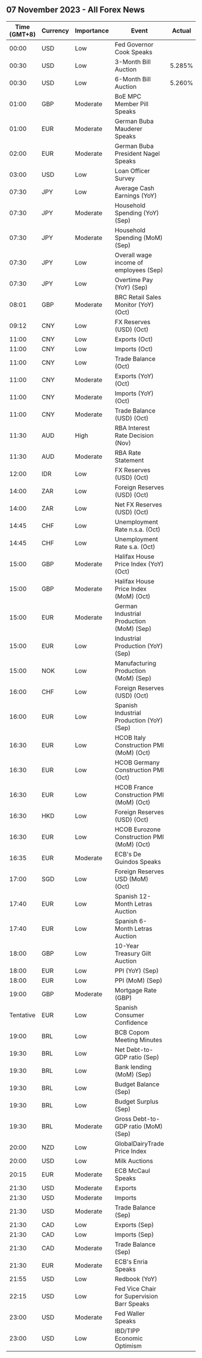 ## 07 November 2023 - All Forex News

| Time (GMT+8) | Currency | Importance | Event | Actual | Forecast | Previous |
|------|----------|------------|-------|--------|----------|----------|
| 00:00 | USD | Low | Fed Governor Cook Speaks |  |  |  |
| 00:30 | USD | Low | 3-Month Bill Auction | 5.285% |  | 5.325% |
| 00:30 | USD | Low | 6-Month Bill Auction | 5.260% |  | 5.320% |
| 01:00 | GBP | Moderate | BoE MPC Member Pill Speaks |  |  |  |
| 01:00 | EUR | Moderate | German Buba Mauderer Speaks |  |  |  |
| 02:00 | EUR | Moderate | German Buba President Nagel Speaks |  |  |  |
| 03:00 | USD | Low | Loan Officer Survey |  |  |  |
| 07:30 | JPY | Low | Average Cash Earnings (YoY) |  | 1.0% | 1.1% |
| 07:30 | JPY | Moderate | Household Spending (YoY) (Sep) |  | -2.7% | -2.5% |
| 07:30 | JPY | Moderate | Household Spending (MoM) (Sep) |  | -0.4% | 3.9% |
| 07:30 | JPY | Low | Overall wage income of employees (Sep) |  |  | 0.8% |
| 07:30 | JPY | Low | Overtime Pay (YoY) (Sep) |  |  | 0.20% |
| 08:01 | GBP | Moderate | BRC Retail Sales Monitor (YoY) (Oct) |  | 2.4% | 2.8% |
| 09:12 | CNY | Low | FX Reserves (USD) (Oct) |  | 3.100T | 3.115T |
| 11:00 | CNY | Low | Exports (Oct) |  |  | -0.60M |
| 11:00 | CNY | Low | Imports (Oct) |  |  | -0.80M |
| 11:00 | CNY | Low | Trade Balance (Oct) |  | 572.00B | 558.74B |
| 11:00 | CNY | Moderate | Exports (YoY) (Oct) |  | -3.1% | -6.2% |
| 11:00 | CNY | Moderate | Imports (YoY) (Oct) |  | -5.4% | -6.2% |
| 11:00 | CNY | Moderate | Trade Balance (USD) (Oct) |  | 81.95B | 77.71B |
| 11:30 | AUD | High | RBA Interest Rate Decision (Nov) |  | 4.35% | 4.10% |
| 11:30 | AUD | Moderate | RBA Rate Statement |  |  |  |
| 12:00 | IDR | Low | FX Reserves (USD) (Oct) |  |  | 134.90B |
| 14:00 | ZAR | Low | Foreign Reserves (USD) (Oct) |  |  | 61.13B |
| 14:00 | ZAR | Low | Net FX Reserves (USD) (Oct) |  |  | 54.980B |
| 14:45 | CHF | Low | Unemployment Rate n.s.a. (Oct) |  |  | 2.0% |
| 14:45 | CHF | Low | Unemployment Rate s.a. (Oct) |  | 2.1% | 2.1% |
| 15:00 | GBP | Moderate | Halifax House Price Index (YoY) (Oct) |  |  | -4.7% |
| 15:00 | GBP | Moderate | Halifax House Price Index (MoM) (Oct) |  | 0.2% | -0.4% |
| 15:00 | EUR | Moderate | German Industrial Production (MoM) (Sep) |  | -0.1% | -0.2% |
| 15:00 | EUR | Low | Industrial Production (YoY) (Sep) |  |  | -1.75% |
| 15:00 | NOK | Low | Manufacturing Production (MoM) (Sep) |  |  | 1.5% |
| 16:00 | CHF | Low | Foreign Reserves (USD) (Oct) |  |  | 678.4B |
| 16:00 | EUR | Low | Spanish Industrial Production (YoY) (Sep) |  |  | -3.4% |
| 16:30 | EUR | Low | HCOB Italy Construction PMI (MoM) (Oct) |  |  | 49.8 |
| 16:30 | EUR | Low | HCOB Germany Construction PMI (Oct) |  |  | 39.3 |
| 16:30 | EUR | Low | HCOB France Construction PMI (MoM) (Oct) |  |  | 43.7 |
| 16:30 | HKD | Low | Foreign Reserves (USD) (Oct) |  |  | 415.70B |
| 16:30 | EUR | Low | HCOB Eurozone Construction PMI (MoM) (Oct) |  |  | 43.6 |
| 16:35 | EUR | Moderate | ECB's De Guindos Speaks |  |  |  |
| 17:00 | SGD | Low | Foreign Reserves USD (MoM) (Oct) |  |  | 337.4B |
| 17:40 | EUR | Low | Spanish 12-Month Letras Auction |  |  | 3.862% |
| 17:40 | EUR | Low | Spanish 6-Month Letras Auction |  |  | 3.823% |
| 18:00 | GBP | Low | 10-Year Treasury Gilt Auction |  |  | 4.444% |
| 18:00 | EUR | Low | PPI (YoY) (Sep) |  | -12.5% | -11.5% |
| 18:00 | EUR | Low | PPI (MoM) (Sep) |  | 0.6% | 0.6% |
| 19:00 | GBP | Moderate | Mortgage Rate (GBP) |  |  | 7.93% |
| Tentative | EUR | Low | Spanish Consumer Confidence |  |  | 77.2 |
| 19:00 | BRL | Low | BCB Copom Meeting Minutes |  |  |  |
| 19:30 | BRL | Low | Net Debt-to-GDP ratio (Sep) |  |  | 59.9% |
| 19:30 | BRL | Low | Bank lending (MoM) (Sep) |  |  | 1.1% |
| 19:30 | BRL | Low | Budget Balance (Sep) |  | -68.000B | -106.561B |
| 19:30 | BRL | Low | Budget Surplus (Sep) |  |  | -22.830B |
| 19:30 | BRL | Moderate | Gross Debt-to-GDP ratio (MoM) (Sep) |  | 74.6% | 74.4% |
| 20:00 | NZD | Low | GlobalDairyTrade Price Index |  |  | 4.3% |
| 20:00 | USD | Low | Milk Auctions |  |  | 3,202.0 |
| 20:15 | EUR | Moderate | ECB McCaul Speaks |  |  |  |
| 21:30 | USD | Moderate | Exports |  |  | 256.00B |
| 21:30 | USD | Moderate | Imports |  |  | 314.30B |
| 21:30 | USD | Moderate | Trade Balance (Sep) |  | -60.00B | -58.30B |
| 21:30 | CAD | Low | Exports (Sep) |  |  | 64.56B |
| 21:30 | CAD | Low | Imports (Sep) |  |  | 63.84B |
| 21:30 | CAD | Moderate | Trade Balance (Sep) |  | 1.00B | 0.72B |
| 21:30 | EUR | Moderate | ECB's Enria Speaks |  |  |  |
| 21:55 | USD | Low | Redbook (YoY) |  |  | 5.3% |
| 22:15 | USD | Low | Fed Vice Chair for Supervision Barr Speaks |  |  |  |
| 23:00 | USD | Moderate | Fed Waller Speaks |  |  |  |
| 23:00 | USD | Low | IBD/TIPP Economic Optimism |  | 40.2 | 36.3 |
